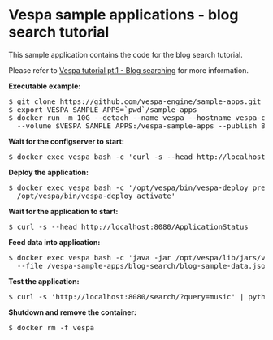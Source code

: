 <!-- Copyright 2017 Yahoo Holdings. Licensed under the terms of the Apache 2.0 license. See LICENSE in the project root. -->
# Vespa sample applications - blog search tutorial

This sample application contains the code for the blog search tutorial.

Please refer to
[Vespa tutorial pt.1 - Blog searching](http://docs.vespa.ai/documentation/tutorials/blog-search.html)
for more information.


**Executable example:**
<pre data-test="exec">
$ git clone https://github.com/vespa-engine/sample-apps.git
$ export VESPA_SAMPLE_APPS=`pwd`/sample-apps
$ docker run -m 10G --detach --name vespa --hostname vespa-container --privileged \
  --volume $VESPA_SAMPLE_APPS:/vespa-sample-apps --publish 8080:8080 vespaengine/vespa
</pre>
**Wait for the configserver to start:**
<pre data-test="exec" data-test-wait-for="200 OK">
$ docker exec vespa bash -c 'curl -s --head http://localhost:19071/ApplicationStatus'
</pre>
**Deploy the application:**
<pre data-test="exec">
$ docker exec vespa bash -c '/opt/vespa/bin/vespa-deploy prepare /vespa-sample-apps/blog-search/src/main/application && \
  /opt/vespa/bin/vespa-deploy activate'
</pre>
**Wait for the application to start:**
<pre data-test="exec" data-test-wait-for="200 OK">
$ curl -s --head http://localhost:8080/ApplicationStatus
</pre>
**Feed data into application:**
<pre data-test="exec">
$ docker exec vespa bash -c 'java -jar /opt/vespa/lib/jars/vespa-http-client-jar-with-dependencies.jar --verbose \
  --file /vespa-sample-apps/blog-search/blog-sample-data.json --host localhost --port 8080'
</pre>
**Test the application:**
<pre data-test="exec" data-test-assert-contains="Gerald Finley is passionate about the art of the art song">
$ curl -s 'http://localhost:8080/search/?query=music' | python -m json.tool
</pre>
**Shutdown and remove the container:**
<pre data-test="after">
$ docker rm -f vespa
</pre>

